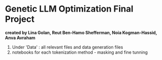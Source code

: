 # Genetic LLM Optimization Final Project 
**created by Lina Golan, Reut Ben-Hamo Shefferman, Noia Kogman-Hassid, Anva Avraham**

1. Under 'Data' : all relevant files and data generation files
2. notebooks for each tokenization method - masking and fine tunning

